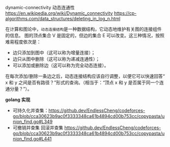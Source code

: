 dynamic-connectivity 动态连通性
https://en.wikipedia.org/wiki/Dynamic_connectivity
https://cp-algorithms.com/data_structures/deleting_in_log_n.html

在计算和图论中，`动态连接结构`是一种数据结构，它动态地维护有关图的连接组件的信息。
图的顶点集合 V 是固定的，但边的集合 E 可以改变。这三种情况，按照难易程度依次是：

- 边只添加到图中（这可以称为增量连接）；
- 边只从图中删除（这可以称为递减连通性）；
- 可以添加或删除边（这可以称为完全动态连接）。

在每次添加/删除一条边之后，动态连接结构应该自行调整，以便它可以快速回答“ x 和 y 之间是否有路径？”形式的查询。（相当于：“顶点 x 和 y 是否属于同一个连通分量？”）。

**golang 实现**

- 可持久化并查集：https://github.dev/EndlessCheng/codeforces-go/blob/cca30623b9ac0f3333348ca61b4894cd00b753cc/copypasta/union_find.go#L349
- 可撤销并查集 回滚并查集
  https://github.dev/EndlessCheng/codeforces-go/blob/cca30623b9ac0f3333348ca61b4894cd00b753cc/copypasta/union_find.go#L441
